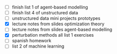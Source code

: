 - [ ] finish list 1 of agent-based modelling
- [ ] finish list 4 of unstructured data
- [ ] unstructured data mini projects prototypes
- [x] lecture notes from slides optimization theory
- [ ] lecture notes from slides agent-based modelling
- [x] perturbation methods all list 1 exercises
- [ ] spanish homework
- [ ] list 2 of machine learning
